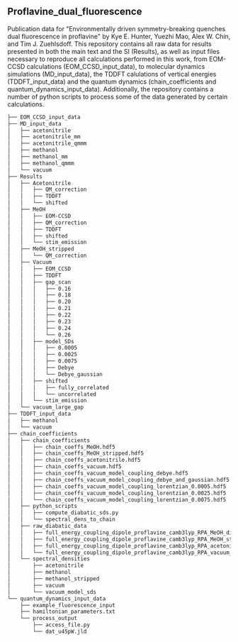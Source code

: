 ## Proflavine_dual_fluorescence
Publication data for "Environmentally driven symmetry-breaking quenches dual fluorescence in proflavine" by Kye E. Hunter, Yuezhi Mao, 
Alex W. Chin, and Tim J. Zuehlsdoff. This repository contains all raw data for results presented in both the main text and the SI (Results), 
as well as input files necessary to reproduce all calculations performed in this work, from EOM-CCSD calculations (EOM_CCSD_input_data), to 
molecular dynamics simulations (MD_input_data), the TDDFT calulations of vertical energies (TDDFT_input_data) and the quantum dynamics 
(chain_coefficients and quantum_dynamics_input_data). Additionally, the repository contains a number of python scripts to process some of the 
data generated by certain calculations. 

```bash
├── EOM_CCSD_input_data
├── MD_input_data
│   ├── acetonitrile
│   ├── acetonitrile_mm
│   ├── acetonitrile_qmmm
│   ├── methanol
│   ├── methanol_mm
│   ├── methanol_qmmm
│   └── vacuum
├── Results
│   ├── Acetonitrile
│   │   ├── QM_correction
│   │   ├── TDDFT
│   │   └── shifted
│   ├── MeOH
│   │   ├── EOM-CCSD
│   │   ├── QM_correction
│   │   ├── TDDFT
│   │   ├── shifted
│   │   └── stim_emission
│   ├── MeOH_stripped
│   │   └── QM_correction
│   ├── Vacuum
│   │   ├── EOM_CCSD
│   │   ├── TDDFT
│   │   ├── gap_scan
│   │   │   ├── 0.16
│   │   │   ├── 0.18
│   │   │   ├── 0.20
│   │   │   ├── 0.21
│   │   │   ├── 0.22
│   │   │   ├── 0.23
│   │   │   ├── 0.24
│   │   │   └── 0.26
│   │   ├── model_SDs
│   │   │   ├── 0.0005
│   │   │   ├── 0.0025
│   │   │   ├── 0.0075
│   │   │   ├── Debye
│   │   │   └── Debye_gaussian
│   │   ├── shifted
│   │   │   ├── fully_correlated
│   │   │   └── uncorrelated
│   │   └── stim_emission
│   └── vacuum_large_gap
├── TDDFT_input_data
│   ├── methanol
│   └── vacuum
├── chain_coefficients
│   ├── chain_coefficients
│   │   ├── chain_coeffs_MeOH.hdf5
│   │   ├── chain_coeffs_MeOH_stripped.hdf5
│   │   ├── chain_coeffs_acetonitrile.hdf5
│   │   ├── chain_coeffs_vacuum.hdf5
│   │   ├── chain_coeffs_vacuum_model_coupling_debye.hdf5
│   │   ├── chain_coeffs_vacuum_model_coupling_debye_and_gaussian.hdf5
│   │   ├── chain_coeffs_vacuum_model_coupling_lorentzian_0.0005.hdf5
│   │   ├── chain_coeffs_vacuum_model_coupling_lorentzian_0.0025.hdf5
│   │   └── chain_coeffs_vacuum_model_coupling_lorentzian_0.0075.hdf5
│   ├── python_scripts
│   │   ├── compute_diabatic_sds.py
│   │   └── spectral_dens_to_chain
│   ├── raw_diabatic_data
│   │   ├── full_energy_coupling_dipole_proflavine_camb3lyp_RPA_MeOH_diabatic_coupling.dat
│   │   ├── full_energy_coupling_dipole_proflavine_camb3lyp_RPA_MeOH_stripped_diabatic_coupling.dat
│   │   ├── full_energy_coupling_dipole_proflavine_camb3lyp_RPA_acetonitrile_diabatic_coupling.dat
│   │   └── full_energy_coupling_dipole_proflavine_camb3lyp_RPA_vacuum_diabatic_coupling.dat
│   └── spectral_densities
│       ├── acetonitrile
│       ├── methanol
│       ├── methanol_stripped
│       ├── vacuum
│       └── vacuum_model_sds
└── quantum_dynamics_input_data
    ├── example_fluorescence_input
    ├── hamiltonian_parameters.txt
    └── process_output
        ├── access_file.py
        └── dat_u45pW.jld

```

